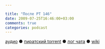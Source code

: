 ```yaml
---

title: "После РТ 146"
date: 2009-07-25T16:46:00+03:00
comments: true
categories: podcast
---
```

[аудио](http://cdn.radio-t.com/rt146post.mp3) ● [пиратский torrent](http://pirates.radio-t.com/torrents/rt146post.mp3.torrent) ● [лог чата](http://chat.radio-t.com/logs/radio-t-146.html) ● [wiki](http://wiki.radio-t.com/%D0%9F%D0%BE%D1%81%D0%BB%D0%B5_%D0%A0%D0%A2_146)<audio src="http://cdn.radio-t.com/rt146post.mp3" preload="none">
